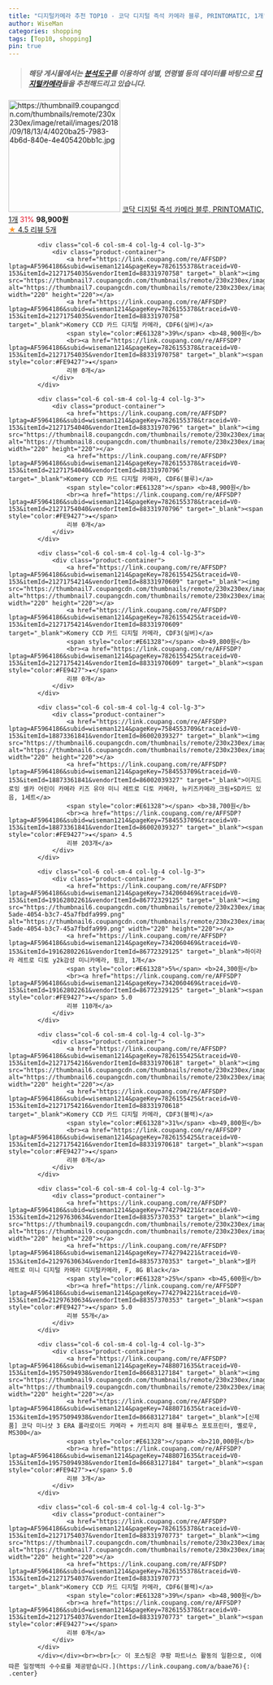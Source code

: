 ```yaml
---
title: "디지털카메라 추천 TOP10 - 코닥 디지털 즉석 카메라 블루, PRINTOMATIC, 1개"
author: WiseMan
categories: shopping
tags: [Top10, shopping]
pin: true
---
```


> ##### 해당 게시물에서는 [**분석도구**](https://itemscout.io/)를 이용하여 **성별**, **연령별** 등의 데이터를 바탕으로 [**디지털카메라**](https://link.coupang.com/a/baae76)들을 추천해드리고 있습니다.
<div class="container"><div class="row">
            <div class="col-6 col-sm-4 col-lg-4 col-lg-3">
                <div class="product-container">
                    <a href="https://link.coupang.com/re/AFFSDP?lptag=AF5964186&subid=wiseman1214&pageKey=136136115&traceid=V0-153&itemId=399102149&vendorItemId=3972393250" target="_blank"><img src="https://thumbnail9.coupangcdn.com/thumbnails/remote/230x230ex/image/retail/images/2018/09/18/13/4/4020ba25-7983-4b6d-840e-4e405420bb1c.jpg" alt="https://thumbnail9.coupangcdn.com/thumbnails/remote/230x230ex/image/retail/images/2018/09/18/13/4/4020ba25-7983-4b6d-840e-4e405420bb1c.jpg" width="220" height="220"></a>
                    <a href="https://link.coupang.com/re/AFFSDP?lptag=AF5964186&subid=wiseman1214&pageKey=136136115&traceid=V0-153&itemId=399102149&vendorItemId=3972393250" target="_blank">코닥 디지털 즉석 카메라 블루, PRINTOMATIC, 1개</a>
                    <span style="color:#E61328">31%</span> <b>98,900원</b>
                    <br><a href="https://link.coupang.com/re/AFFSDP?lptag=AF5964186&subid=wiseman1214&pageKey=136136115&traceid=V0-153&itemId=399102149&vendorItemId=3972393250" target="_blank"><span style="color:#FE9427">★</span> 4.5
                    리뷰 5개</a>
                </div>
            </div>
            
            <div class="col-6 col-sm-4 col-lg-4 col-lg-3">
                <div class="product-container">
                    <a href="https://link.coupang.com/re/AFFSDP?lptag=AF5964186&subid=wiseman1214&pageKey=7826155378&traceid=V0-153&itemId=21271754035&vendorItemId=88331970758" target="_blank"><img src="https://thumbnail7.coupangcdn.com/thumbnails/remote/230x230ex/image/vendor_inventory/d03c/c5b353549fab9ef363f90a28f84a167aec5393236579f09e03d6f2b57962.jpg" alt="https://thumbnail7.coupangcdn.com/thumbnails/remote/230x230ex/image/vendor_inventory/d03c/c5b353549fab9ef363f90a28f84a167aec5393236579f09e03d6f2b57962.jpg" width="220" height="220"></a>
                    <a href="https://link.coupang.com/re/AFFSDP?lptag=AF5964186&subid=wiseman1214&pageKey=7826155378&traceid=V0-153&itemId=21271754035&vendorItemId=88331970758" target="_blank">Komery CCD 카드 디지털 카메라, CDF6(실버)</a>
                    <span style="color:#E61328">39%</span> <b>48,900원</b>
                    <br><a href="https://link.coupang.com/re/AFFSDP?lptag=AF5964186&subid=wiseman1214&pageKey=7826155378&traceid=V0-153&itemId=21271754035&vendorItemId=88331970758" target="_blank"><span style="color:#FE9427">★</span> 
                    리뷰 0개</a>
                </div>
            </div>
            
            <div class="col-6 col-sm-4 col-lg-4 col-lg-3">
                <div class="product-container">
                    <a href="https://link.coupang.com/re/AFFSDP?lptag=AF5964186&subid=wiseman1214&pageKey=7826155378&traceid=V0-153&itemId=21271754040&vendorItemId=88331970796" target="_blank"><img src="https://thumbnail8.coupangcdn.com/thumbnails/remote/230x230ex/image/vendor_inventory/0068/6366878d026cae1c3cac557f4540e56dca92d470a8868354fc48221f8f31.jpg" alt="https://thumbnail8.coupangcdn.com/thumbnails/remote/230x230ex/image/vendor_inventory/0068/6366878d026cae1c3cac557f4540e56dca92d470a8868354fc48221f8f31.jpg" width="220" height="220"></a>
                    <a href="https://link.coupang.com/re/AFFSDP?lptag=AF5964186&subid=wiseman1214&pageKey=7826155378&traceid=V0-153&itemId=21271754040&vendorItemId=88331970796" target="_blank">Komery CCD 카드 디지털 카메라, CDF6(블루)</a>
                    <span style="color:#E61328"></span> <b>48,900원</b>
                    <br><a href="https://link.coupang.com/re/AFFSDP?lptag=AF5964186&subid=wiseman1214&pageKey=7826155378&traceid=V0-153&itemId=21271754040&vendorItemId=88331970796" target="_blank"><span style="color:#FE9427">★</span> 
                    리뷰 0개</a>
                </div>
            </div>
            
            <div class="col-6 col-sm-4 col-lg-4 col-lg-3">
                <div class="product-container">
                    <a href="https://link.coupang.com/re/AFFSDP?lptag=AF5964186&subid=wiseman1214&pageKey=7826155425&traceid=V0-153&itemId=21271754214&vendorItemId=88331970609" target="_blank"><img src="https://thumbnail7.coupangcdn.com/thumbnails/remote/230x230ex/image/vendor_inventory/8c07/4ea245f8772d1085835fc0abcdf97e667640a11ab8e4b9fd34c0577717b0.jpg" alt="https://thumbnail7.coupangcdn.com/thumbnails/remote/230x230ex/image/vendor_inventory/8c07/4ea245f8772d1085835fc0abcdf97e667640a11ab8e4b9fd34c0577717b0.jpg" width="220" height="220"></a>
                    <a href="https://link.coupang.com/re/AFFSDP?lptag=AF5964186&subid=wiseman1214&pageKey=7826155425&traceid=V0-153&itemId=21271754214&vendorItemId=88331970609" target="_blank">Komery CCD 카드 디지털 카메라, CDF3(실버)</a>
                    <span style="color:#E61328"></span> <b>49,800원</b>
                    <br><a href="https://link.coupang.com/re/AFFSDP?lptag=AF5964186&subid=wiseman1214&pageKey=7826155425&traceid=V0-153&itemId=21271754214&vendorItemId=88331970609" target="_blank"><span style="color:#FE9427">★</span> 
                    리뷰 0개</a>
                </div>
            </div>
            
            <div class="col-6 col-sm-4 col-lg-4 col-lg-3">
                <div class="product-container">
                    <a href="https://link.coupang.com/re/AFFSDP?lptag=AF5964186&subid=wiseman1214&pageKey=7584553709&traceid=V0-153&itemId=18873361841&vendorItemId=86002039327" target="_blank"><img src="https://thumbnail6.coupangcdn.com/thumbnails/remote/230x230ex/image/vendor_inventory/52af/3936ad48aa88494483bccb96d7edab7389784cc895ebc9198c0667e67241.jpg" alt="https://thumbnail6.coupangcdn.com/thumbnails/remote/230x230ex/image/vendor_inventory/52af/3936ad48aa88494483bccb96d7edab7389784cc895ebc9198c0667e67241.jpg" width="220" height="220"></a>
                    <a href="https://link.coupang.com/re/AFFSDP?lptag=AF5964186&subid=wiseman1214&pageKey=7584553709&traceid=V0-153&itemId=18873361841&vendorItemId=86002039327" target="_blank">이지드로잉 셀카 어린이 카메라 키즈 유아 미니 레트로 디토 카메라, 뉴키즈카메라_크림+SD카드 있음, 1세트</a>
                    <span style="color:#E61328"></span> <b>38,700원</b>
                    <br><a href="https://link.coupang.com/re/AFFSDP?lptag=AF5964186&subid=wiseman1214&pageKey=7584553709&traceid=V0-153&itemId=18873361841&vendorItemId=86002039327" target="_blank"><span style="color:#FE9427">★</span> 4.5
                    리뷰 203개</a>
                </div>
            </div>
            
            <div class="col-6 col-sm-4 col-lg-4 col-lg-3">
                <div class="product-container">
                    <a href="https://link.coupang.com/re/AFFSDP?lptag=AF5964186&subid=wiseman1214&pageKey=7342060469&traceid=V0-153&itemId=19162802261&vendorItemId=86772329125" target="_blank"><img src="https://thumbnail6.coupangcdn.com/thumbnails/remote/230x230ex/image/retail/images/2023/08/03/11/7/23e4aa80-5ade-4054-b3c7-45a7fbdfa999.png" alt="https://thumbnail6.coupangcdn.com/thumbnails/remote/230x230ex/image/retail/images/2023/08/03/11/7/23e4aa80-5ade-4054-b3c7-45a7fbdfa999.png" width="220" height="220"></a>
                    <a href="https://link.coupang.com/re/AFFSDP?lptag=AF5964186&subid=wiseman1214&pageKey=7342060469&traceid=V0-153&itemId=19162802261&vendorItemId=86772329125" target="_blank">하이라라 레트로 디토 y2k감성 미니카메라, 핑크, 1개</a>
                    <span style="color:#E61328">5%</span> <b>24,300원</b>
                    <br><a href="https://link.coupang.com/re/AFFSDP?lptag=AF5964186&subid=wiseman1214&pageKey=7342060469&traceid=V0-153&itemId=19162802261&vendorItemId=86772329125" target="_blank"><span style="color:#FE9427">★</span> 5.0
                    리뷰 110개</a>
                </div>
            </div>
            
            <div class="col-6 col-sm-4 col-lg-4 col-lg-3">
                <div class="product-container">
                    <a href="https://link.coupang.com/re/AFFSDP?lptag=AF5964186&subid=wiseman1214&pageKey=7826155425&traceid=V0-153&itemId=21271754216&vendorItemId=88331970618" target="_blank"><img src="https://thumbnail6.coupangcdn.com/thumbnails/remote/230x230ex/image/vendor_inventory/898c/4cdc1d1af415a71fe713beaa7b85bb13acb0ef6feaaa42c19b2df75bf6fd.jpg" alt="https://thumbnail6.coupangcdn.com/thumbnails/remote/230x230ex/image/vendor_inventory/898c/4cdc1d1af415a71fe713beaa7b85bb13acb0ef6feaaa42c19b2df75bf6fd.jpg" width="220" height="220"></a>
                    <a href="https://link.coupang.com/re/AFFSDP?lptag=AF5964186&subid=wiseman1214&pageKey=7826155425&traceid=V0-153&itemId=21271754216&vendorItemId=88331970618" target="_blank">Komery CCD 카드 디지털 카메라, CDF3(블랙)</a>
                    <span style="color:#E61328">31%</span> <b>49,800원</b>
                    <br><a href="https://link.coupang.com/re/AFFSDP?lptag=AF5964186&subid=wiseman1214&pageKey=7826155425&traceid=V0-153&itemId=21271754216&vendorItemId=88331970618" target="_blank"><span style="color:#FE9427">★</span> 
                    리뷰 0개</a>
                </div>
            </div>
            
            <div class="col-6 col-sm-4 col-lg-4 col-lg-3">
                <div class="product-container">
                    <a href="https://link.coupang.com/re/AFFSDP?lptag=AF5964186&subid=wiseman1214&pageKey=7742794221&traceid=V0-153&itemId=21297630634&vendorItemId=88357370353" target="_blank"><img src="https://thumbnail9.coupangcdn.com/thumbnails/remote/230x230ex/image/vendor_inventory/7097/8c5af37e76a94b26b6d09e8cce965a8015d0603fd5f0cf0a46ac74bd72cc.jpeg" alt="https://thumbnail9.coupangcdn.com/thumbnails/remote/230x230ex/image/vendor_inventory/7097/8c5af37e76a94b26b6d09e8cce965a8015d0603fd5f0cf0a46ac74bd72cc.jpeg" width="220" height="220"></a>
                    <a href="https://link.coupang.com/re/AFFSDP?lptag=AF5964186&subid=wiseman1214&pageKey=7742794221&traceid=V0-153&itemId=21297630634&vendorItemId=88357370353" target="_blank">셀카 레트로 미니 디지털 카메라 디지털카메라, F, 8G Black</a>
                    <span style="color:#E61328">25%</span> <b>45,600원</b>
                    <br><a href="https://link.coupang.com/re/AFFSDP?lptag=AF5964186&subid=wiseman1214&pageKey=7742794221&traceid=V0-153&itemId=21297630634&vendorItemId=88357370353" target="_blank"><span style="color:#FE9427">★</span> 5.0
                    리뷰 55개</a>
                </div>
            </div>
            
            <div class="col-6 col-sm-4 col-lg-4 col-lg-3">
                <div class="product-container">
                    <a href="https://link.coupang.com/re/AFFSDP?lptag=AF5964186&subid=wiseman1214&pageKey=7488071635&traceid=V0-153&itemId=19575094938&vendorItemId=86683127184" target="_blank"><img src="https://thumbnail9.coupangcdn.com/thumbnails/remote/230x230ex/image/vendor_inventory/944c/2dd4b5ac2f58b63fad0634741681fb841018eb9b03c431c524ebd90795b5.png" alt="https://thumbnail9.coupangcdn.com/thumbnails/remote/230x230ex/image/vendor_inventory/944c/2dd4b5ac2f58b63fad0634741681fb841018eb9b03c431c524ebd90795b5.png" width="220" height="220"></a>
                    <a href="https://link.coupang.com/re/AFFSDP?lptag=AF5964186&subid=wiseman1214&pageKey=7488071635&traceid=V0-153&itemId=19575094938&vendorItemId=86683127184" target="_blank">[신제품] 코닥 미니샷 3 ERA 폴라로이드 카메라 + 카트리지 8매 블루투스 포토프린터, 옐로우, MS300</a>
                    <span style="color:#E61328"></span> <b>210,000원</b>
                    <br><a href="https://link.coupang.com/re/AFFSDP?lptag=AF5964186&subid=wiseman1214&pageKey=7488071635&traceid=V0-153&itemId=19575094938&vendorItemId=86683127184" target="_blank"><span style="color:#FE9427">★</span> 5.0
                    리뷰 3개</a>
                </div>
            </div>
            
            <div class="col-6 col-sm-4 col-lg-4 col-lg-3">
                <div class="product-container">
                    <a href="https://link.coupang.com/re/AFFSDP?lptag=AF5964186&subid=wiseman1214&pageKey=7826155378&traceid=V0-153&itemId=21271754037&vendorItemId=88331970773" target="_blank"><img src="https://thumbnail7.coupangcdn.com/thumbnails/remote/230x230ex/image/vendor_inventory/6f33/865d5e6df60b74dcdb583ebdc0207087aad18b7c573fa1606c3201d85460.jpg" alt="https://thumbnail7.coupangcdn.com/thumbnails/remote/230x230ex/image/vendor_inventory/6f33/865d5e6df60b74dcdb583ebdc0207087aad18b7c573fa1606c3201d85460.jpg" width="220" height="220"></a>
                    <a href="https://link.coupang.com/re/AFFSDP?lptag=AF5964186&subid=wiseman1214&pageKey=7826155378&traceid=V0-153&itemId=21271754037&vendorItemId=88331970773" target="_blank">Komery CCD 카드 디지털 카메라, CDF6(블랙)</a>
                    <span style="color:#E61328">39%</span> <b>48,900원</b>
                    <br><a href="https://link.coupang.com/re/AFFSDP?lptag=AF5964186&subid=wiseman1214&pageKey=7826155378&traceid=V0-153&itemId=21271754037&vendorItemId=88331970773" target="_blank"><span style="color:#FE9427">★</span> 
                    리뷰 0개</a>
                </div>
            </div>
            </div></div><br><br>[👉 이 포스팅은 쿠팡 파트너스 활동의 일환으로, 이에 따른 일정액의 수수료를 제공받습니다.](https://link.coupang.com/a/baae76){: .center}